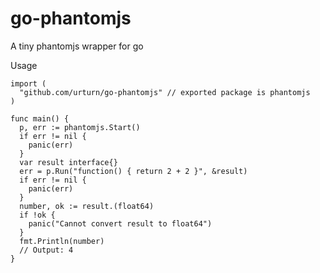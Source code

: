 go-phantomjs
============

A tiny phantomjs wrapper for go

Usage
```
import (
  "github.com/urturn/go-phantomjs" // exported package is phantomjs
)

func main() {
  p, err := phantomjs.Start()
  if err != nil {
    panic(err)
  }
  var result interface{}
  err = p.Run("function() { return 2 + 2 }", &result)
  if err != nil {
    panic(err)
  }
  number, ok := result.(float64)
  if !ok {
    panic("Cannot convert result to float64")
  }
  fmt.Println(number)
  // Output: 4
}
```
